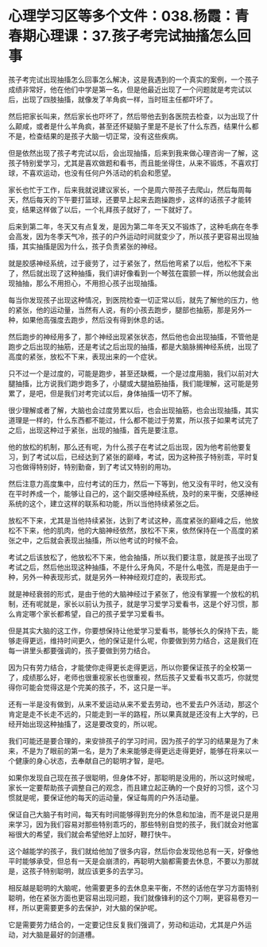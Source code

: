# 心理学习区等多个文件：038.杨霞：青春期心理课：37.孩子考完试抽搐怎么回事

孩子考完试出现抽搐怎么回事怎么解决，这是我遇到的一个真实的案例，一个孩子成绩非常好，他在他们中学是第一名，但是他最近出现了一个问题就是考完试以后，出现了四肢抽搐，就像发了羊角疯一样，当时班主任都吓坏了。

然后把家长叫来，然后家长也吓坏了，然后带他去到各医院去检查，以为出现了什么颠咸，或者是什么羊角疯，甚至还怀疑脑子里是不是长了什么东西，结果什么都不是，检查结果的是孩子大脑一切正常，没有这些疾病。

但是依然出现了孩子考完试以后，会出现抽搐，后来到我来做心理咨询一了解，这孩子特别爱学习，尤其是喜欢做题和看书，而且能坐得住，从来不锻炼，不喜欢打球，不喜欢运动，也没有任何户外活动的机会和愿望。

家长也忙于工作，后来我就说建议家长，一个是周六带孩子去爬山，然后每周每天，然后每天的下午要打篮球，还要早上起来去跑操跑步，这样的话孩子才能转变，结果这样做了以后，一个礼拜孩子就好了，一下就好了。

后来到第二年，冬天又有点复发，是因为第二年冬天又不锻炼了，这种毛病在冬季会高发，因为冬季天气冷，孩子的户外运动时间就变少了，所以孩子更容易出现抽搐，其实抽搐是因为什么，孩子负责紧张的神经。

就是胶感神经系统，过于疲劳了，过于紧张了，然后他弯紧了以后，他松不下来了，然后就出现了这种抽搐，我们讲好像看到一个琴弦在震颤一样，所以他就会出现抽抽，那么不用担心，不用担心孩子出现抽搐。

每当你发现孩子出现这种情况，到医院检查一切正常以后，就先了解他的压力，他的紧张，他的运动量，当然有人说，有的小孩去跑步，腿部也抽筋，那是另外一种，如果他高强度去跑步，然后没有得到休息的话。

然后跑步的神经用多了，那个神经出现紧张状态，然后他也会出现抽搐，不管他是跑步之后出现的抽筋，还是考试之后出现的抽搐，都是大脑脉搁神经系统，出现了高度的紧张，放松不下来，表现出来的一个症状。

只不过一个是过度的，可能是跑步，甚至还缺概，一个是过度用脑，我们以前对大腿抽搐，比方说我们跑步跑多了，小腿或大腿抽筋抽搐，我们能理解，这可能是劳累了，是吧，但是我们对考完试以后，身体抽搐一切不了解。

很少理解或者了解，大脑也会过度劳累以后，也会出现抽筋，也会出现抽搐，其实道理是一样的，什么东西都不能过，什么都不能过于劳累，所以孩子如果考试完了之后，出现这种过于紧张，出现的抽搐，首先是要注意。

他的放松的机制，那么还有呢，为什么孩子在考试之后出现，因为他考前他要复习，到了考试以后，已经达到了紧张的巅峰，考试，因为这种孩子特别乖，平时复习也做得特别好，特别勤奋，到了考试又特别的用功。

然后注意力高度集中，应付考试的压力，然后一下等到，他又没有平时，他又没有在平时养成一个，能够让自己的，这个副交感神经系统，及时的来平衡，交感神经系统的这个，建立这样的联系和功能，所以当他持续紧张之后。

放松不下来，尤其是当他持续紧张，达到了考试这种，高度紧张的巅峰之后，他放松不下来，他的肌肉，他的大脑神经依然，放松不下来，依然保持在一个高度的紧张之中，之后就会表现出抽搐，所以他考试的时候不会。

考试之后该放松了，他放松不下来，他会抽搐，所以我们要注意，就是孩子出现了考试之后，然后他出现这种抽搐，不是什么牙角风，不是什么电弦，而是是由于一种，另外一种表现形式，就是另外一种神经观灯症的，表现形式。

就是神经衰弱的形式，是由于他的大脑神经过于紧张了，他没有掌握一个放松的机制，还有呢就是，家长以前认为孩子，就是学习爱学习爱看书，这是个好习惯，那么肯定哪个家长都希望，自己的孩子爱学习爱看书。

但是其实大脑的这工作，你要想保持让他爱学习爱看书，能够长久的保持下去，能够走得更远，维持时间更久，他的保证是什么呢，你要做到劳力结合，这是我们在每一讲里头都要强调的，孩子要做到劳力结合。

因为只有劳力结合，才能使你走得更长走得更远，所以你要保证孩子的全校第一了，成绩那么好，老师也很重视家长也很重视，然后孩子又爱看书又乖巧，你就觉得你可能会觉得这是个完美的孩子，不，这只是一半。

还有一半是没有做到，从来不爱运动从来不爱去劳动，也不爱去户外活动，那这个肯定是走不长走不远的，只能走到一半的路程，所以果真就是还没有上大学的，已经开始出现这种抽搐了，这是要改变的，所以呢。

我们可能还是要合理的，来安排孩子的学习时间，因为孩子的学习的结果是为了未来，不是为了眼前的第一名，是为了未来能够走得更远走得更好，能够在将来以一个健康的身心状态，去奉献自己的聪明才智，是吧。

如果你发现自己现在孩子很聪明，但身体不好，那聪明是没用的，所以这时候呢，家长一定要帮助孩子调整自己的观念，而且建立起正确的一个良好的习惯，这个习惯就是呢，要保证他的每天的运动量，保证每周的户外活动量。

保证自己大脑子有时间，每天有时间能够得到充分的休息和加油，而不是说只是用来学习，因为我们容易对那些特别乖巧的，那些特别自觉的孩子，我们就会对他富裕很大的希望，我们就会希望他好上加好，鞭打快牛。

这个越能学的孩子，我们就给他加了很多内容，然后你会发现他总有一天，好像他平时能够承受，但总有一天是会崩溃的，再聪明大脑都需要去休息，不要以为那就是，这孩子特别聪明，就应该更多的去学习。

相反越是聪明的大脑呢，他需要更多的去休息来平衡，不然的话他在学习方面特别聪明，他在紧张方面也更容易出现问题，我们就像锋利的这个刀啊，更容易卷刃一样，所以更需要更多的去保护，对大脑的保护呢。

它是需要劳力结合的，一定要记住反复我们强调了，劳动和运动，尤其是户外运动，对大脑是最好的剑道槽。